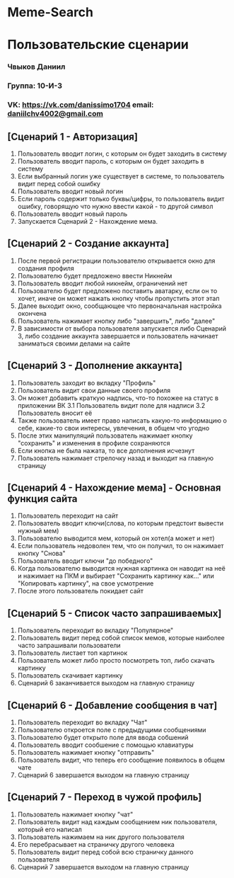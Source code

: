 # Meme-Search
# Пользовательские сценарии
### Чвыков Даниил
### Группа: 10-И-3
### VK: https://vk.com/danissimo1704 email: daniilchv4002@gmail.com

## [Сценарий 1 - Авторизация]
 1. Пользователь вводит логин, с которым он будет заходить в систему
 2. Пользователь вводит пароль, с которым он будет заходить в систему
 3. Если выбранный логин уже существует в системе, то пользователь видит перед собой ошибку
 4. Пользователь вводит новый логин
 5. Если пароль содержит только буквы/цифры, то пользователь видит ошибку, говорящую что нужно ввести какой - то другой символ
 6. Пользователь вводит новый пароль
 7. Запускается Сценарий 2 - Нахождение мема.

## [Сценарий 2 - Создание аккаунта]
 1. После первой регистрации пользователю открывается окно для создания профиля
 2. Пользователю будет предложено ввести Никнейм
 3. Пользователь вводит любой никнейм, ограничений нет
 4. Пользователю будет предложено поставить аватарку, если он то хочет, иначе он может нажать кнопку чтобы пропустить этот этап
 5. Далее выходит окно, сообщающее что первоначальная настройка окончена
 6. Пользователь нажимает кнопку либо "завершить", либо "далее"
 7. В зависимости от выбора пользователя запускается либо Сценарий 3, либо создание аккаунта завершается и пользователь начинает заниматься своими делами на сайте

## [Сценарий 3 - Дополнение аккаунта]
 1. Пользователь заходит во вкладку "Профиль" 
 2. Пользователь видит свои данные своего профиля
 3. Он может добавить краткую надпись, что-то похожее на статус в приложении ВК
    3.1 Пользователь видит поле для надписи
    3.2 Пользователь вносит её 
 4. Также пользователь имеет право написать какую-то информацию о себе, какие-то свои интересы, увлечения, в общем что угодно
 5. После этих манипуляций пользователь нажимает кнопку "сохранить" и изменения в профиле сохраняются
 6. Если кнопка не была нажата, то все дополнения исчезнут
 7. Пользователь нажимает стрелочку назад и выходит на главную страницу 

## [Сценарий 4 - Нахождение мема] - Основная функция сайта
 1. Пользователь переходит на сайт
 2. Пользователь вводит ключи(слова, по которым предстоит вывести нужный мем)
 3. Пользователю выводится мем, который он хотел(а может и нет)
 4. Если пользователь недоволен тем, что он получил, то он нажимает кнопку "Снова"
 5. Пользователь вводит ключи "до победного" 
 6. Когда пользователю выводится нужная картинка он наводит на неё и нажимает на ПКМ и выбирает "Сохранить картинку как..." или "Копировать картинку", на свое усмотрение
 7. После этого пользователь покидает сайт

## [Сценарий 5 - Список часто запрашиваемых]
 1. Пользователь переходит во вкладку "Популярное"
 2. Пользователь видит перед собой список мемов, которые наиболее часто запрашивали пользователи
 3. Пользователь листает топ картинок
 4. Пользователь может либо просто посмотреть топ, либо скачать картинку
 5. Пользователь скачивает картинку
 6. Сценарий 6 заканчивается выходом на главную страницу

## [Сценарий 6 - Добавление сообщения в чат]
 1. Пользователь переходит во вкладку "Чат"
 2. Пользователю откроется поле с предыдущими сообщениями 
 3. Пользователю будет открыто поле для ввода собшений
 4. Пользователь вводит сообшение с помощью клавиатуры
 5. Пользователь нажимает кнопку "отправить"
 6. Пользователь видит, что теперь его сообщение появилось в общем чате
 7. Сценарий 6 завершается выходом на главную страницу

## [Сценарий 7 - Переход в чужой профиль]
 1. Пользователь нажимает кнопку "чат"
 2. Пользователь видит над каждым сообщением ник пользователя, который его написал
 3. Пользователь нажимаем на ник другого пользователя
 4. Его перебрасывает на страничку другого человека
 5. Пользователь видит перед собой всю страничку данного пользователя
 6. Сценарий 7 завершается выходом на главную страницу
